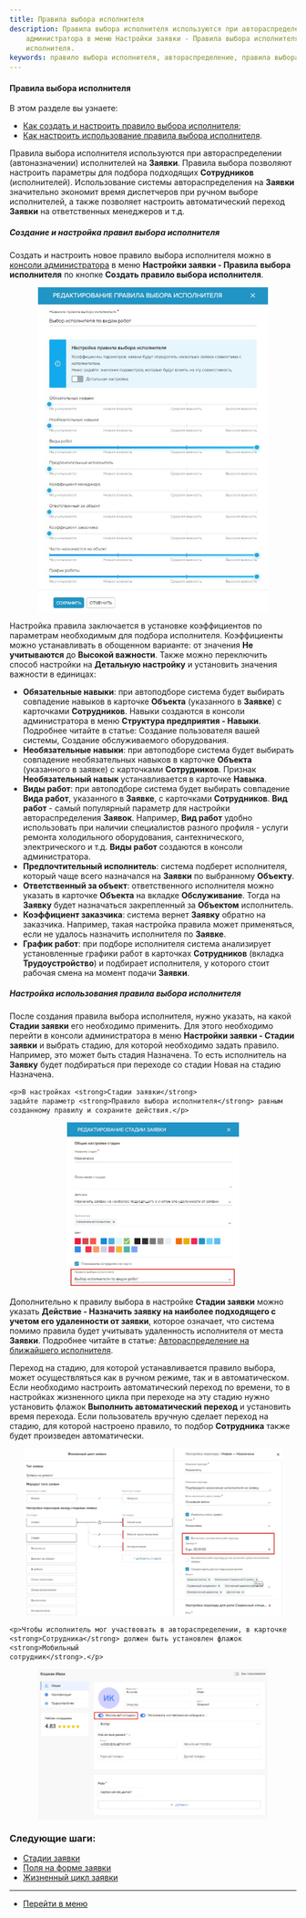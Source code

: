 ```yaml
---
title: Правила выбора исполнителя
description: Правила выбора исполнителя используются при автораспределении (автоназначении) исполнителей на Заявки. Создать и настроить новое правило выбора исполнителя можно в консоли
    администратора в меню Настройки заявки - Правила выбора исполнителя по кнопке Создать правило выбора
    исполнителя.
keywords: правило выбора исполнителя, автораспределение, правила выбора, правило выбора, автоназначение исполнителя, правило автоназначения, hubex, хабекс, хубекс, хабикс
---
```


#### Правила выбора исполнителя
В этом разделе вы узнаете:
<html>
<meta charset="utf-8">
<ul>
    <li><a href="#createrule">Как создать и настроить правило выбора исполнителя</a>;</li>
    <li><a href="#settings">Как настроить использование правила выбора исполнителя</a>.</li>
</ul>
</html>

<body>
<p>Правила выбора исполнителя используются при автораспределении (автоназначении) исполнителей на <strong>Заявки</strong>. Правила выбора
    позволяют настроить параметры для подбора подходящих <strong>Сотрудников</strong> (исполнителей). Использование
    системы автораспределения на <strong>Заявки</strong> значительно экономит время диспетчеров при ручном выборе исполнителей, а также
    позволяет настроить автоматический переход <strong>Заявки</strong> на ответственных менеджеров и т.д. </p>

<h5 id="createrule">Создание и настройка правил выбора исполнителя</h5>
<p>Создать и настроить новое правило выбора исполнителя можно в <a
        href="https://wiki.hubex.ru/docs/FAQ/RU/admin/HowToEnterTheAdmin.html">консоли
    администратора</a> в меню <strong>Настройки заявки - Правила выбора исполнителя</strong> по кнопке <strong>Создать правило выбора
    исполнителя</strong>.</p>
<div>
    <img style="margin: 0 auto; display: block; max-width: 80%;"
         src="/attachments/images/FAQ/ADMIN/RulesOfChoice/Rule.jpg"/>
</div>
<p>Настройка правила заключается в установке коэффициентов по параметрам необходимым для подбора исполнителя.
    Коэффициенты можно устанавливать в обощенном варианте: от значения <strong>Не учитываются</strong> до <strong>Высокой важности</strong>. Также можно
    переключить способ настройки на <strong>Детальную настройку</strong> и установить значения важности в единицах:</p>
<ul>
    <li><strong>Обязательные навыки</strong>: при автоподборе система будет выбирать совпадение навыков в карточке <strong>Объекта</strong> (указанного в
        <strong>Заявке</strong>) с карточками <strong>Сотрудников</strong>.
        Навыки создаются в консоли администратора в меню <strong>Структура предприятия - Навыки</strong>. Подробнее читайте в статье:
        Создание пользователя вашей системы, Создание обслуживаемого оборудования.
    </li>
    <li><strong>Необязательные навыки</strong>: при автоподборе система будет выбирать совпадение необязательных навыков в карточке
        <strong>Объекта</strong> (указанного в заявке) с карточками <strong>Сотрудников</strong>.
        Признак <strong>Необязательный навык</strong> устанавливается в карточке <strong>Навыка</strong>.
    </li>
    <li><strong>Виды работ</strong>: при автоподборе система будет выбирать совпадение <strong>Вида работ</strong>, указанного в <strong>Заявке</strong>, с карточками
        <strong>Сотрудников</strong>.
        <strong>Вид работ</strong> - самый популярный параметр для настройки
        автораспределения <strong>Заявок</strong>. Например, <strong>Вид работ</strong> удобно использовать при наличии специалистов разного профиля -
        услуги ремонта холодильного оборудования, сантехнического, электрического и т.д.
        <strong>Виды работ</strong> создаются в консоли администратора.
    </li>
    <li><strong>Предпочтительный исполнитель</strong>: система подберет исполнителя, который чаще всего назначался на <strong>Заявки</strong> по
        выбранному <strong>Объекту</strong>.
    </li>
    <li><strong>Ответственный за объект</strong>: ответственного исполнителя можно указать в карточке <strong>Объекта</strong> на вкладке <strong>Обслуживание</strong>.
        Тогда на <strong>Заявку</strong> будет
        назначаться закрепленный за <strong>Объектом</strong> исполнитель.
    </li>
    <li><strong>Коэффициент заказчика</strong>: система вернет <strong>Заявку</strong> обратно на заказчика. Например, такая настройка правила может
        применяться, если не удалось
        назначить исполнителя по <strong>Заявке</strong>.
    </li>
    <li><strong>График работ</strong>: при подборе исполнителя система анализирует установленные графики работ в карточках <strong>Сотрудников</strong>
        (вкладка
        <strong>Трудоустройство</strong>) и подбирает исполнителя, у которого стоит рабочая смена на момент подачи <strong>Заявки</strong>.
    </li>

</ul>


<h5 id="settings">Настройка использования правила выбора исполнителя</h5>
<p>После создания правила выбора исполнителя, нужно указать, на какой <strong>Стадии заявки</strong> его необходимо применить. Для этого
    необходимо перейти в консоли администратора в меню <strong>Настройки заявки - Стадии заявки</strong> и выбрать стадию, для которой
    необходимо задать правило.
    Например, это может быть стадия Назначена. То есть исполнитель на <strong>Заявку</strong> будет подбираться при переходе со стадии
    Новая на стадию Назначена.</p>

    <p>В настройках <strong>Стадии заявки</strong>
    задайте параметр <strong>Правило выбора исполнителя</strong> равным созданному правилу и сохраните действия.</p>
<div>
    <img style="margin: 0 auto; display: block; max-width: 60%;"
         src="/attachments/images/FAQ/ADMIN/RulesOfChoice/StageTicket.jpg"/>
</div>

<p>Дополнительно к правилу выбора в настройке <strong>Стадии заявки</strong> можно указать <strong>Действие - Назначить заявку на наиболее подходящего
    с учетом его удаленности от заявки</strong>, которое означает, что система помимо правила будет учитывать удаленность
    исполнителя от места <strong>Заявки</strong>. Подробнее читайте в статье: <a href="https://wiki.hubex.ru/docs/FAQ/RU/user/RulesOfChoiceGEO.html">Автораспределение на ближайшего исполнителя</a>.</p>


<p>Переход на стадию, для которой устанавливается правило выбора, может осуществляться как в ручном режиме, так и в автоматическом. Если необходимо настроить
    автоматический переход по времени, то в настройках жизненного цикла при переходе на эту стадию нужно установить
    флажок <strong>Выполнить автоматический переход</strong> и установить время перехода. Если пользователь вручную сделает переход на
    стадию, для которой настроено правило, то подбор <strong>Сотрудника</strong> также будет произведен автоматически.</p>
<div>
    <img style="margin: 0 auto; display: block; max-width: 90%;"
         src="/attachments/images/FAQ/ADMIN/RulesOfChoice/CustomStage.jpg"/>
</div>

    <p>Чтобы исполнитель мог участвовать в автораспределении, в карточке <strong>Сотрудника</strong> должен быть установлен флажок <strong>Мобильный
    сотрудник</strong>.</p>
<div>
    <img style="margin: 0 auto; display: block; max-width: 80%;"
         src="/attachments/images/FAQ/ADMIN/RulesOfChoice/Engineer.jpg"/>
</div>
</body>

### Следующие шаги:
- [Стадии заявки](./StageType.md)
- [Поля  на форме заявки](./ElementsOfInterface.md)
- [Жизненный цикл заявки](./TicketLifeCycle.md)

____
- [Перейти в меню](http://wiki.hubex.ru)
